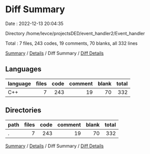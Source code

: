 # Diff Summary

Date : 2022-12-13 20:04:35

Directory /home/levce/projectsDED/event_handler2/Event_handler

Total : 7 files,  243 codes, 19 comments, 70 blanks, all 332 lines

[Summary](results.md) / [Details](details.md) / Diff Summary / [Diff Details](diff-details.md)

## Languages
| language | files | code | comment | blank | total |
| :--- | ---: | ---: | ---: | ---: | ---: |
| C++ | 7 | 243 | 19 | 70 | 332 |

## Directories
| path | files | code | comment | blank | total |
| :--- | ---: | ---: | ---: | ---: | ---: |
| . | 7 | 243 | 19 | 70 | 332 |

[Summary](results.md) / [Details](details.md) / Diff Summary / [Diff Details](diff-details.md)